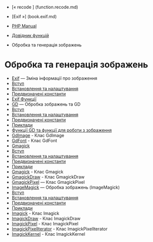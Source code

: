 - [« recode ] (function.recode.md)
- [Exif »] (book.exif.md)

- [PHP Manual](index.md)
- [Довідник функцій](funcref.md)
- Обробка та генерація зображень

# Обробка та генерація зображень

- [Exif](book.exif.md) — Зміна інформації про зображення
- [Вступ](intro.exif.md)
- [Встановлення та налаштування](exif.setup.md)
- [Предвизначені константи](exif.constants.md)
- [Exif Функції](ref.exif.md)
- [GD](book.image.md) — Обробка зображень та GD
- [Вступ](intro.image.md)
- [Встановлення та налаштування](image.setup.md)
- [Предвизначені константи](image.constants.md)
- [Приклади](image.examples.md)
- [Функції GD та функції для роботи з
зображення](ref.image.md)
- [GdImage](class.gdimage.md) - Клас GdImage
- [GdFont](class.gdfont.md) - Клас GdFont
- [Gmagick](book.gmagick.md)
- [Вступ](intro.gmagick.md)
- [Встановлення та налаштування](gmagick.setup.md)
- [Предвизначені константи](gmagick.constants.md)
- [Приклади](gmagick.examples.md)
- [Gmagick](class.gmagick.md) - Клас Gmagick
- [GmagickDraw](class.gmagickdraw.md) - Клас GmagickDraw
- [GmagickPixel](class.gmagickpixel.md) — Клас GmagickPixel
- [ImageMagick](book.imagick.md) — Обробка зображень
(ImageMagick)
- [Вступ](intro.imagick.md)
- [Встановлення та налаштування](imagick.setup.md)
- [Предвизначені константи](imagick.constants.md)
- [Приклади](imagick.examples.md)
- [Imagick](class.imagick.md) - Клас Imagick
- [ImagickDraw](class.imagickdraw.md) - Клас ImagickDraw
- [ImagickPixel](class.imagickpixel.md) - Клас ImagickPixel
- [ImagickPixelIterator](class.imagickpixeliterator.md) - Клас
ImagickPixelIterator
- [ImagickKernel](class.imagickkernel.md) - Клас ImagickKernel
